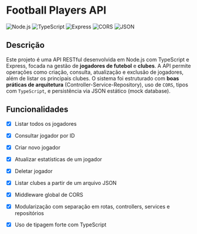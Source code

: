 # Football Players API

![Node.js](https://img.shields.io/badge/Node.js-Runtime-339933?style=flat-square&logo=node.js)
![TypeScript](https://img.shields.io/badge/TypeScript-Language-3178C6?style=flat-square&logo=typescript)
![Express](https://img.shields.io/badge/Express-Framework-000000?style=flat-square&logo=express)
![CORS](https://img.shields.io/badge/CORS-Enabled-4B8BBE?style=flat-square&logo=cors)
![JSON](https://img.shields.io/badge/JSON-Data-000000?style=flat-square&logo=json)

## Descrição

Este projeto é uma API RESTful desenvolvida em Node.js com TypeScript e Express, focada na gestão de **jogadores de futebol** e **clubes**. A API permite operações como criação, consulta, atualização e exclusão de jogadores, além de listar os principais clubes. O sistema foi estruturado com **boas práticas de arquitetura** (Controller-Service-Repository), uso de `CORS`, tipos com `TypeScript`, e persistência via JSON estático (mock database).

## Funcionalidades

- [x] Listar todos os jogadores
- [x] Consultar jogador por ID
- [x] Criar novo jogador
- [x] Atualizar estatísticas de um jogador
- [x] Deletar jogador
- [x] Listar clubes a partir de um arquivo JSON
- [x] Middleware global de CORS
- [x] Modularização com separação em rotas, controllers, services e repositórios
- [x] Uso de tipagem forte com TypeScript



